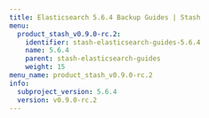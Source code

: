 ```yaml
---
title: Elasticsearch 5.6.4 Backup Guides | Stash
menu:
  product_stash_v0.9.0-rc.2:
    identifier: stash-elasticsearch-guides-5.6.4
    name: 5.6.4
    parent: stash-elasticsearch-guides
    weight: 15
menu_name: product_stash_v0.9.0-rc.2
info:
  subproject_version: 5.6.4
  version: v0.9.0-rc.2
---
```



